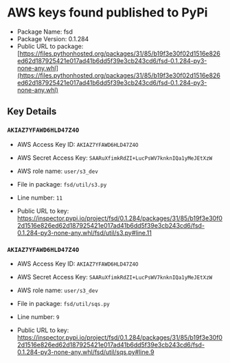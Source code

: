 # AWS keys found published to PyPi

* Package Name: fsd
* Package Version: 0.1.284
* Public URL to package: [https://files.pythonhosted.org/packages/31/85/b19f3e30f02d1516e826ed62d187925421e017ad41b6dd5f39e3cb243cd6/fsd-0.1.284-py3-none-any.whl](https://files.pythonhosted.org/packages/31/85/b19f3e30f02d1516e826ed62d187925421e017ad41b6dd5f39e3cb243cd6/fsd-0.1.284-py3-none-any.whl)

## Key Details

### `AKIAZ7YFAWD6HLD47Z4O`

* AWS Access Key ID: `AKIAZ7YFAWD6HLD47Z4O`
* AWS Secret Access Key: `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` 
* AWS role name: `user/s3_dev`
* File in package: `fsd/util/s3.py`
* Line number: `11`

* Public URL to key: https://inspector.pypi.io/project/fsd/0.1.284/packages/31/85/b19f3e30f02d1516e826ed62d187925421e017ad41b6dd5f39e3cb243cd6/fsd-0.1.284-py3-none-any.whl/fsd/util/s3.py#line.11



### `AKIAZ7YFAWD6HLD47Z4O`

* AWS Access Key ID: `AKIAZ7YFAWD6HLD47Z4O`
* AWS Secret Access Key: `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` 
* AWS role name: `user/s3_dev`
* File in package: `fsd/util/sqs.py`
* Line number: `9`

* Public URL to key: https://inspector.pypi.io/project/fsd/0.1.284/packages/31/85/b19f3e30f02d1516e826ed62d187925421e017ad41b6dd5f39e3cb243cd6/fsd-0.1.284-py3-none-any.whl/fsd/util/sqs.py#line.9


